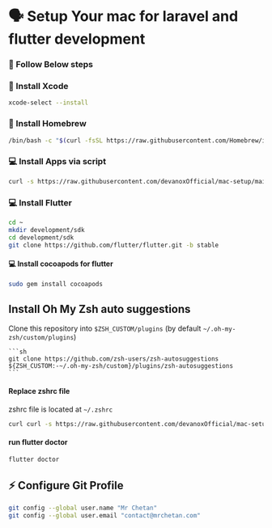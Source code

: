# 🗣 Setup Your mac for laravel and flutter development

### 💪   Follow Below steps

### 📝  Install Xcode
```sh
xcode-select --install
```

### 📝  Install Homebrew
```sh
/bin/bash -c "$(curl -fsSL https://raw.githubusercontent.com/Homebrew/install/HEAD/install.sh)"
```

### 💻 Install Apps via script
```sh
curl -s https://raw.githubusercontent.com/devanoxOfficial/mac-setup/main/setup.sh | bash
```

### 💻 Install Flutter
```sh
cd ~
mkdir development/sdk
cd development/sdk
git clone https://github.com/flutter/flutter.git -b stable
``` 

####  💻 Install cocoapods for flutter
```sh
sudo gem install cocoapods
```

## Install Oh My Zsh auto suggestions

Clone this repository into `$ZSH_CUSTOM/plugins` (by default `~/.oh-my-zsh/custom/plugins`)

    ```sh
    git clone https://github.com/zsh-users/zsh-autosuggestions ${ZSH_CUSTOM:-~/.oh-my-zsh/custom}/plugins/zsh-autosuggestions
    ```

#### Replace zshrc file
zshrc file is located at `~/.zshrc`

```sh
curl curl -s https://raw.githubusercontent.com/devanoxOfficial/mac-setup/main/zshrc > ~/.zshrc
```

#### run flutter doctor
```sh
flutter doctor
```

##  ⚡ Configure Git Profile 

```sh
git config --global user.name "Mr Chetan"
git config --global user.email "contact@mrchetan.com"
```

